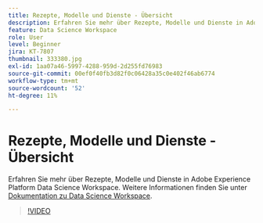 ```yaml
---
title: Rezepte, Modelle und Dienste - Übersicht
description: Erfahren Sie mehr über Rezepte, Modelle und Dienste in Adobe Experience Platform Data Science Workspace.
feature: Data Science Workspace
role: User
level: Beginner
jira: KT-7807
thumbnail: 333380.jpg
exl-id: 1aa07a46-5997-4288-959d-2d255fd76983
source-git-commit: 00ef0f40fb3d82f0c06428a35c0e402f46ab6774
workflow-type: tm+mt
source-wordcount: '52'
ht-degree: 11%

---
```


# Rezepte, Modelle und Dienste - Übersicht

Erfahren Sie mehr über Rezepte, Modelle und Dienste in Adobe Experience Platform Data Science Workspace. Weitere Informationen finden Sie unter [Dokumentation zu Data Science Workspace](https://experienceleague.adobe.com/docs/experience-platform/data-science-workspace/home.html?lang=de).

>[!VIDEO](https://video.tv.adobe.com/v/333380?learn=on)

